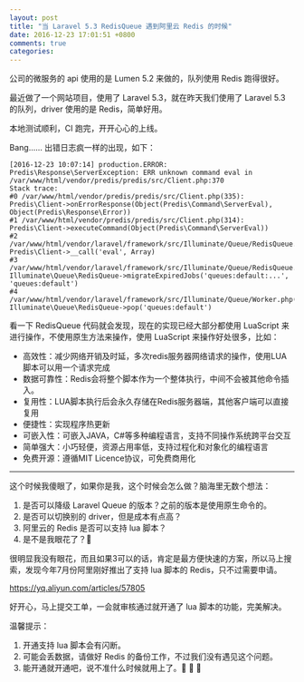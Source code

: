 ```yaml
---
layout: post
title: "当 Laravel 5.3 RedisQueue 遇到阿里云 Redis 的时候"
date: 2016-12-23 17:01:51 +0800
comments: true
categories: 
---
```


公司的微服务的 api 使用的是 Lumen 5.2 来做的，队列使用 Redis 跑得很好。

最近做了一个网站项目，使用了 Laravel 5.3，就在昨天我们使用了 Laravel 5.3 的队列，driver 使用的是 Redis，简单好用。

本地测试顺利，CI 跑完，开开心心的上线。

Bang...... 出错日志疯一样的出现，如下：

```
[2016-12-23 10:07:14] production.ERROR: Predis\Response\ServerException: ERR unknown command eval in /var/www/html/vendor/predis/predis/src/Client.php:370
Stack trace:
#0 /var/www/html/vendor/predis/predis/src/Client.php(335): Predis\Client->onErrorResponse(Object(Predis\Command\ServerEval), Object(Predis\Response\Error))
#1 /var/www/html/vendor/predis/predis/src/Client.php(314): Predis\Client->executeCommand(Object(Predis\Command\ServerEval))
#2 /var/www/html/vendor/laravel/framework/src/Illuminate/Queue/RedisQueue.php(187): Predis\Client->__call('eval', Array)
#3 /var/www/html/vendor/laravel/framework/src/Illuminate/Queue/RedisQueue.php(132): Illuminate\Queue\RedisQueue->migrateExpiredJobs('queues:default:...', 'queues:default')
#4 /var/www/html/vendor/laravel/framework/src/Illuminate/Queue/Worker.php(173): Illuminate\Queue\RedisQueue->pop('queues:default')
```

看一下 RedisQueue 代码就会发现，现在的实现已经大部分都使用 LuaScript 来进行操作，不使用原生方法来操作，使用 LuaScript 来操作好处很多，比如：

* 高效性：减少网络开销及时延，多次redis服务器网络请求的操作，使用LUA脚本可以用一个请求完成
* 数据可靠性：Redis会将整个脚本作为一个整体执行，中间不会被其他命令插入。
* 复用性：LUA脚本执行后会永久存储在Redis服务器端，其他客户端可以直接复用
* 便捷性：实现程序热更新
* 可嵌入性：可嵌入JAVA，C#等多种编程语言，支持不同操作系统跨平台交互
* 简单强大：小巧轻便，资源占用率低，支持过程化和对象化的编程语言
* 免费开源：遵循MIT Licence协议，可免费商用化

----------
这个时候我傻眼了，如果你是我，这个时候会怎么做？脑海里无数个想法：

1. 是否可以降级 Laravel Queue 的版本？之前的版本是使用原生命令的。
2. 是否可以切换别的 driver，但是成本有点高？
3. 阿里云的 Redis 是否可以支持 lua 脚本？
4. 是不是我眼花了？:no_good: 

很明显我没有眼花，而且如果3可以的话，肯定是最方便快速的方案，所以马上搜索，发现今年7月份阿里刚好推出了支持 lua 脚本的 Redis，只不过需要申请。

https://yq.aliyun.com/articles/57805

好开心，马上提交工单，一会就审核通过就开通了 lua 脚本的功能，完美解决。

温馨提示：
1. 开通支持 lua 脚本会有闪断。
2. 可能会丢数据，请做好 Redis 的备份工作，不过我们没有遇见这个问题。
3. 能开通就开通吧，说不准什么时候就用上了。:rose: :rose: :rose: 
